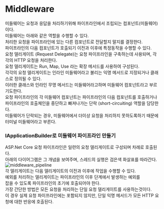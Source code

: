 # Middleware

미들웨어는 요청과 응답을 처리하기위해 파이프라인에서 조립되는 컴포넌트(미들웨어)이다.  
미들웨어는 아래와 같은 역할을 수행할 수 있다.  
처리한 요청을 파이프라인에 있는 다른 컴포넌트로 전달할지 말지를 결정한다.  
파이프라인의 다음 컴포넌트가 호출되기 이전과 이후에 특정동작을 수행할 수 있다.  
요청 델리게이트 (Request Delegate)는 요청 파이프라인을 구축하는데 사용되며, 각각의 HTTP 요청을 처리한다.  
요청 델리게이트는 Run, Map, Use 라는 확장 메서드를 사용하여 구성된다.  
각각의 요청 델리게이트는 인라인 미들웨어라고 불리는 익명 메서드로 지정되거나 클래스로 정의될 수 있다.  
이러한 클래스와 인라인 무명 메서드는 미들웨어라고하며 미들웨어 컴포넌트라고 부르기도한다.  
요청 파이프라인의 각 미들웨어 컴포넌트는 파이프라인의 다음 컴포넌트를 호출하거나  
파이프라인의 호출체인을 중단하고 빠져나가는 단락 (short-circuiting) 역할을 담당한다.  
미들웨어가 단락되는 경우, 미들웨어에서 더이상 요청을 처리하지 못하도록하기 때문에 터미널 미들웨어라고 부른다.  

### IApplicationBuilder로 미들웨어 파이프라인 만들기

ASP.Net Core 요청 파이프라인은 일련의 요청 델리게이트로 구성되며 차례로 호출된다.  
아래의 다이어그램은 그 개념을 보여주며, 스레드의 실행은 검은색 화살표를 따라간다.  
![middleware_pipeline](https://docs.microsoft.com/ko-kr/aspnet/core/fundamentals/middleware/index/_static/request-delegate-pipeline.png?view=aspnetcore-3.1)  
각 델리게이트는 다음 델리게이트의 이전과 이후에 작업을 수행할 수 있다.  
예외를 처리하는 델리게이트는 파이프라인의 이후 단계에서 발생하는 예외를  
잡을 수 있도록 파이프라인의 초기에 호출되어야 한다.  
가장 간단한 방법은 모든 요청을 처리하는 단일 요청 델리게이트를 사용하는것이다.  
이 경우 실제 요청 파이프라인에는 포함되지 않지만, 단일 익명 메서드가 모든 HTTP 요청에 대한 반응에 호출된다.  